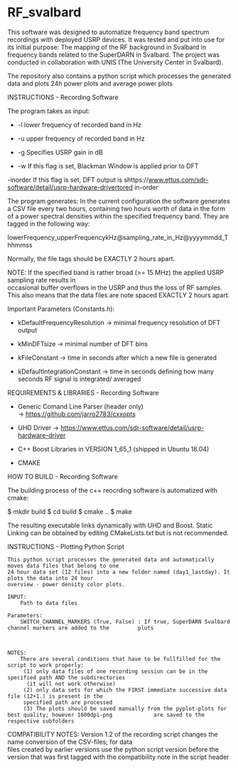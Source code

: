 # RF_svalbard 

This software was designed to automatize frequency band spectrum recordings with deployed USRP devices.
It was tested and put into use for its initial purpose: 
The mapping of the RF background in Svalbard in frequency bands related to the SuperDARN in Svalbard. The project was conducted in collaboration with UNIS (The University Center in Svalbard).  
 
The repository also contains a python script which processes the generated data and plots 24h power plots and average power plots 


INSTRUCTIONS - Recording Software

 The program takes as input: 
 
 - -l lower frequency of recorded band in Hz
  
 - -u upper frequency of recorded band in Hz
  
 - -g Specifies USRP gain in dB
  
 - -w If this flag is set, Blackman Window is applied prior to DFT 
  
  -inorder If this flag is set, DFT output is shttps://www.ettus.com/sdr-software/detail/usrp-hardware-drivertored in-order
  
  
 The program generates:
  In the current configuration the software generates a CSV file every two hours, containing two hours 
  worth of data in the form of a power spectral densities within the specified frequency band. They are tagged
  in the following way:
  
  
  lowerFrequency_upperFrequencykHz@sampling_rate_in_Hz@yyyymmdd_Thhmmss
  
  
  Normally, the file tags should be EXACTLY 2 hours apart. 
  
  NOTE: If the specified band is rather broad (>= 15 MHz) the applied USRP sampling rate results in  
  occasional buffer overflows in the USRP and thus the loss of RF samples. This also means that the data files
  are note spaced EXACTLY 2 hours apart.  
  
  Important Parameters (Constants.h):
  
  - kDefaultFrequencyResolution -> minimal frequency resolution of DFT output
  
  - kMinDFTsize -> minimal number of DFT bins
  
  - kFileConstant -> time in seconds after which a new file is generated
  
  - kDefaultIntegrationConstant -> time in seconds defining how many seconds RF signal is integrated/
  averaged 
  
  
  
  
  
  REQUIREMENTS & LIBRARIES - Recording Software
  
  - Generic Comand Line Parser (header only)	
     -> https://github.com/jarro2783/cxxopts
     
  - UHD Driver
   		-> https://www.ettus.com/sdr-software/detail/usrp-hardware-driver
  		
  - C++ Boost Libraries in VERSION 1_65_1 (shipped in Ubuntu 18.04)  	
  
  
  - CMAKE 	
  
  
  HOW TO BUILD - Recording Software
  
  The building process of the c++ reocrding software is automatized with cmake: 
  
  $ mkdir build
  $ cd build
  $ cmake ..
  $ make
  
  
  The resulting executable links dynamically with UHD and Boost. Static Linking can be obtained by editing 
  CMakeLists.txt but is not recommended. 
  
  
   INSTRUCTIONS - Plotting Python Script 
   
   	This python script processes the generated data and automatically moves data files that belong to one  	
   	24 hour data set (12 files) into a new folder named (day1_lastday). It plots the data into 24 hour  
   	overview - power density color plots.  
   	
   	INPUT:
   		Path to data files 
   		
   	Parameters: 
   		SWITCH_CHANNEL_MARKERS (True, False) : If true, SuperDARN Svalbard channel markers are added to the 		plots
   				
   
   
   	NOTES: 
   		There are several conditions that have to be fullfilled for the script to work properly:
   		 (1) only data files of one recording session can be in the specified path AND the subdirectories
   		  (it will not work otherwise)
   		 (2) only data sets for which the FIRST immediate successive data file (12+1.) is present in the 	
   		 specified path are processed
   		 (3) The plots should be saved manually from the pyplot-plots for best quality; however 1600dpi-png 			are saved to the respective subfolders 
   		 
   COMPATIBILITY NOTES: 
   		Version 1.2 of the recording script changes the name conversion of the CSV-files; for data 	
   		files created by earlier versions use the python script version before the version that was 
   		first tagged with the compatibility note in the script header		 
   	 
